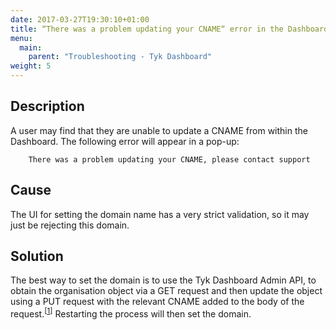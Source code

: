 ```yaml
---
date: 2017-03-27T19:30:10+01:00
title: “There was a problem updating your CNAME“ error in the Dashboard
menu:
  main:
    parent: "Troubleshooting - Tyk Dashboard"
weight: 5 
---
```


## Description

A user may find that they are unable to update a CNAME from within the Dashboard. The following error will appear in a pop-up:

```
    There was a problem updating your CNAME, please contact support
```

## Cause

The UI for setting the domain name has a very strict validation, so it may just be rejecting this domain.

## Solution

The best way to set the domain is to use the Tyk Dashboard Admin API, to obtain the organisation object via a GET request and then update the object using a PUT request with the relevant CNAME added to the body of the request.<sup>[<a href="/tyk-dashboard-admin-api/organisations/">1</a>]</sup> Restarting the process will then set the domain.
